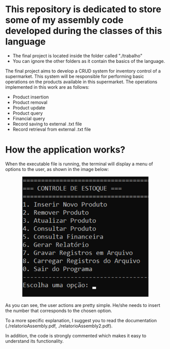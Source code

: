 # This repository is dedicated to store some of my assembly code developed during the classes of this language

-  The final project is located inside the folder called "./trabalho"
-  You can ignore the other folders as it contain the basics of the language.

The final project aims to develop a CRUD system for inventory control of a supermarket. This system will be responsible for performing basic operations on the products available in this supermarket. The operations implemented in this work are as follows:

- Product insertion
- Product removal
- Product update
- Product query
- Financial query
- Record saving to external .txt file
- Record retrieval from external .txt file

# How the application works?
When the executable file is running, the terminal will display a menu of options to the user, as shown in the image below:

<p align="center">
  <img src="/Screenshot_1.png" alt="User menu options" width="400" />
</p>

As you can see, the user actions are pretty simple. He/she needs to insert the number that corresponds to the chosen option. 

To a more specific explanation, I suggest you to read the documentation (./relatorioAssembly.pdf, ./relatorioAssembly2.pdf).

In addition, the code is strongly commented which makes it easy to understand its functionality.
